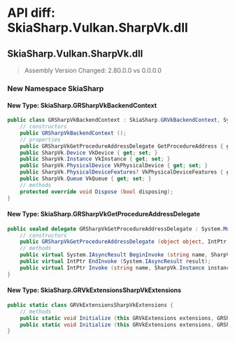 # API diff: SkiaSharp.Vulkan.SharpVk.dll

## SkiaSharp.Vulkan.SharpVk.dll

> Assembly Version Changed: 2.80.0.0 vs 0.0.0.0

### New Namespace SkiaSharp

#### New Type: SkiaSharp.GRSharpVkBackendContext

```csharp
public class GRSharpVkBackendContext : SkiaSharp.GRVkBackendContext, System.IDisposable {
	// constructors
	public GRSharpVkBackendContext ();
	// properties
	public GRSharpVkGetProcedureAddressDelegate GetProcedureAddress { get; set; }
	public SharpVk.Device VkDevice { get; set; }
	public SharpVk.Instance VkInstance { get; set; }
	public SharpVk.PhysicalDevice VkPhysicalDevice { get; set; }
	public SharpVk.PhysicalDeviceFeatures? VkPhysicalDeviceFeatures { get; set; }
	public SharpVk.Queue VkQueue { get; set; }
	// methods
	protected override void Dispose (bool disposing);
}
```

#### New Type: SkiaSharp.GRSharpVkGetProcedureAddressDelegate

```csharp
public sealed delegate GRSharpVkGetProcedureAddressDelegate : System.MulticastDelegate, System.ICloneable, System.Runtime.Serialization.ISerializable {
	// constructors
	public GRSharpVkGetProcedureAddressDelegate (object object, IntPtr method);
	// methods
	public virtual System.IAsyncResult BeginInvoke (string name, SharpVk.Instance instance, SharpVk.Device device, System.AsyncCallback callback, object object);
	public virtual IntPtr EndInvoke (System.IAsyncResult result);
	public virtual IntPtr Invoke (string name, SharpVk.Instance instance, SharpVk.Device device);
}
```

#### New Type: SkiaSharp.GRVkExtensionsSharpVkExtensions

```csharp
public static class GRVkExtensionsSharpVkExtensions {
	// methods
	public static void Initialize (this GRVkExtensions extensions, GRSharpVkGetProcedureAddressDelegate getProc, SharpVk.Instance instance, SharpVk.PhysicalDevice physicalDevice);
	public static void Initialize (this GRVkExtensions extensions, GRSharpVkGetProcedureAddressDelegate getProc, SharpVk.Instance instance, SharpVk.PhysicalDevice physicalDevice, string[] instanceExtensions, string[] deviceExtensions);
}
```

